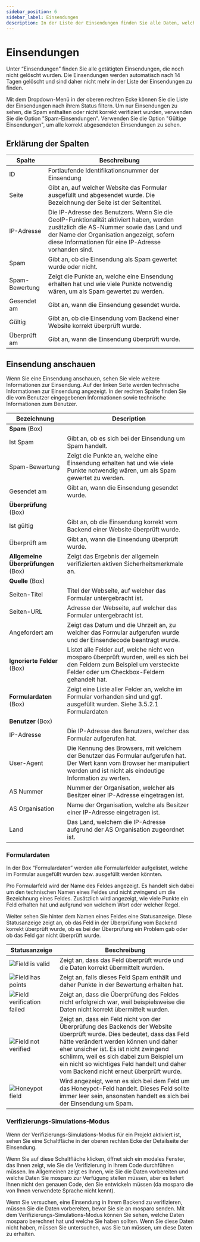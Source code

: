 ```yaml
---
sidebar_position: 6
sidebar_label: Einsendungen
description: In der Liste der Einsendungen finden Sie alle Daten, welche eingesendet wurden.
---
```


# Einsendungen

Unter “Einsendungen” finden Sie alle getätigten Einsendungen, die noch nicht gelöscht wurden. Die Einsendungen werden automatisch nach 14 Tagen gelöscht und sind daher nicht mehr in der Liste der Einsendungen zu finden.

Mit dem Dropdown-Menü in der oberen rechten Ecke können Sie die Liste der Einsendungen nach ihrem Status filtern. Um nur Einsendungen zu sehen, die Spam enthalten oder nicht korrekt verifiziert wurden, verwenden Sie die Option "Spam-Einsendungen". Verwenden Sie die Option "Gültige Einsendungen", um alle korrekt abgesendeten Einsendungen zu sehen.

## Erklärung der Spalten

| Spalte         | Beschreibung                                                                                                                                                                                                                            |
|----------------|-----------------------------------------------------------------------------------------------------------------------------------------------------------------------------------------------------------------------------------------|
| ID             | Fortlaufende Identifikationsnummer der Einsendung                                                                                                                                                                                       |
| Seite          | Gibt an, auf welcher Website das Formular ausgefüllt und abgesendet wurde. Die Bezeichnung der Seite ist der Seitentitel.                                                                                                               |
| IP-Adresse     | Die IP-Adresse des Benutzers. Wenn Sie die GeoIP-Funktionalität aktiviert haben, werden zusätzlich die AS-Nummer sowie das Land und der Name der Organisation angezeigt, sofern diese Informationen für eine IP-Adresse vorhanden sind. |
| Spam           | Gibt an, ob die Einsendung als Spam gewertet wurde oder nicht.                                                                                                                                                                          |
| Spam-Bewertung | Zeigt die Punkte an, welche eine Einsendung erhalten hat und wie viele Punkte notwendig wären, um als Spam gewertet zu werden.                                                                                                          |
| Gesendet am    | Gibt an, wann die Einsendung gesendet wurde.                                                                                                                                                                                            |
| Gültig         | Gibt an, ob die Einsendung vom Backend einer Website korrekt überprüft wurde.                                                                                                                                                           |
| Überprüft am   | Gibt an, wann die Einsendung überprüft wurde.                                                                                                                                                                                           |

## Einsendung anschauen

Wenn Sie eine Einsendung anschauen, sehen Sie viele weitere Informationen zur Einsendung. Auf der linken Seite werden technische Informationen zur Einsendung angezeigt. In der rechten Spalte finden Sie die vom Benutzer eingegebenen Informationen sowie technische Informationen zum Benutzer.

| Bezeichnung                        | Description                                                                                                                                                                          |
|------------------------------------|--------------------------------------------------------------------------------------------------------------------------------------------------------------------------------------|
| **Spam** (Box)                     |
| Ist Spam                           | Gibt an, ob es sich bei der Einsendung um Spam handelt.                                                                                                                              |
| Spam-Bewertung                     | Zeigt die Punkte an, welche eine Einsendung erhalten hat und wie viele Punkte notwendig wären, um als Spam gewertet zu werden.                                                       |
| Gesendet am                        | Gibt an, wann die Einsendung gesendet wurde.                                                                                                                                         |
| **Überprüfung** (Box)              |
| Ist gültig                         | Gibt an, ob die Einsendung korrekt vom Backend einer Website überprüft wurde.                                                                                                        |
| Überprüft am                       | Gibt an, wann die Einsendung überprüft wurde.                                                                                                                                        |
| **Allgemeine Überprüfungen** (Box) | Zeigt das Ergebnis der allgemein verifizierten aktiven Sicherheitsmerkmale an.                                                                                      |
| **Quelle** (Box)                   |
| Seiten-Titel                       | Titel der Webseite, auf welcher das Formular untergebracht ist.                                                                                                                      |
| Seiten-URL                         | Adresse der Webseite, auf welcher das Formular untergebracht ist.                                                                                                                    |
| Angefordert am                     | Zeigt das Datum und die Uhrzeit an, zu welcher das Formular aufgerufen wurde und der Einsendecode beantragt wurde.                                                                   |
| **Ignorierte Felder** (Box)        | Listet alle Felder auf, welche nicht von mosparo überprüft wurden, weil es sich bei den Feldern zum Beispiel um versteckte Felder oder um Checkbox-Feldern gehandelt hat.            |
| **Formulardaten** (Box)            | Zeigt eine Liste aller Felder an, welche im Formular vorhanden sind und ggf. ausgefüllt wurden. Siehe 3.5.2.1 Formulardaten                                                          |
| **Benutzer** (Box)                 |
| IP-Adresse                         | Die IP-Adresse des Benutzers, welcher das Formular aufgerufen hat.                                                                                                                   |
| User-Agent                         | Die Kennung des Browsers, mit welchem der Benutzer das Formular aufgerufen hat. Der Wert kann vom Browser her manipuliert werden und ist nicht als eindeutige Information zu werten. |
| AS Nummer                          | Nummer der Organisation, welcher als Besitzer einer IP-Adresse eingetragen ist.                                                                                                      |
| AS Organisation                    | Name der Organisation, welche als Besitzer einer IP-Adresse eingetragen ist.                                                                                                         |
| Land                               | Das Land, welchem die IP-Adresse aufgrund der AS Organisation zugeordnet ist.                                                                                                        |

### Formulardaten

In der Box “Formulardaten” werden alle Formularfelder aufgelistet, welche im Formular ausgefüllt wurden bzw. ausgefüllt werden könnten.

Pro Formularfeld wird der Name des Feldes angezeigt. Es handelt sich dabei um den technischen Namen eines Feldes und nicht zwingend um die Bezeichnung eines Feldes. Zusätzlich wird angezeigt, wie viele Punkte ein Feld erhalten hat und aufgrund von welchem Wort oder welcher Regel.

Weiter sehen Sie hinter dem Namen eines Feldes eine Statusanzeige. Diese Statusanzeige zeigt an, ob das Feld in der Überprüfung vom Backend korrekt überprüft wurde, ob es bei der Überprüfung ein Problem gab oder ob das Feld gar nicht überprüft wurde.

| Statusanzeige                                                            | Beschreibung                                                                                                                                                                                                                                                                                                                                  |
|--------------------------------------------------------------------------|-----------------------------------------------------------------------------------------------------------------------------------------------------------------------------------------------------------------------------------------------------------------------------------------------------------------------------------------------|
| ![Field is valid](./assets/status_valid.jpg)                             | Zeigt an, dass das Feld überprüft wurde und die Daten korrekt übermittelt wurden.                                                                                                                                                                                                                                                             |
| ![Field has points](./assets/status_points_de.jpg)                       | Zeigt an, falls dieses Feld Spam enthält und daher Punkte in der Bewertung erhalten hat.                                                                                                                                                                                                                                                      |
| ![Field verification failed](./assets/status_verification_failed_de.jpg) | Zeigt an, dass die Überprüfung des Feldes nicht erfolgreich war, weil beispielsweise die Daten nicht korrekt übermittelt wurden.                                                                                                                                                                                                              |
| ![Field not verified](./assets/status_not_verified_de.jpg)               | Zeigt an, dass ein Feld nicht von der Überprüfung des Backends der Website überprüft wurde. Dies bedeutet, dass das Feld hätte verändert werden können und daher eher unsicher ist. Es ist nicht zwingend schlimm, weil es sich dabei zum Beispiel um ein nicht so wichtiges Feld handelt und daher vom Backend nicht erneut überprüft wurde. |
| ![Honeypot field](./assets/status_honeypot.jpg)                          | Wird angezeigt, wenn es sich bei dem Feld um das Honeypot-Feld handelt. Dieses Feld sollte immer leer sein, ansonsten handelt es sich bei der Einsendung um Spam.                                                                                                                                                                             |

### Verifizierungs-Simulations-Modus

Wenn der Verifizierungs-Simulations-Modus für ein Projekt aktiviert ist, sehen Sie eine Schaltfläche in der oberen rechten Ecke der Detailseite der Einsendung.

Wenn Sie auf diese Schaltfläche klicken, öffnet sich ein modales Fenster, das Ihnen zeigt, wie Sie die Verifizierung in Ihrem Code durchführen müssen. Im Allgemeinen zeigt es Ihnen, wie Sie die Daten vorbereiten und welche Daten Sie mosparo zur Verfügung stellen müssen, aber es liefert Ihnen nicht den genauen Code, den Sie entwickeln müssen (da mosparo die von Ihnen verwendete Sprache nicht kennt).

Wenn Sie versuchen, eine Einsendung in Ihrem Backend zu verifizieren, müssen Sie die Daten vorbereiten, bevor Sie sie an mosparo senden. Mit dem Verifizierungs-Simulations-Modus können Sie sehen, welche Daten mosparo berechnet hat und welche Sie haben sollten. Wenn Sie diese Daten nicht haben, müssen Sie untersuchen, was Sie tun müssen, um diese Daten zu erhalten.
